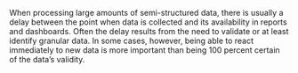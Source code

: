 When processing large amounts of semi-structured data, there is usually a delay between the point when data is collected and its availability in reports and dashboards. Often the delay results from the need to validate or at least identify granular data. In some cases, however, being able to react immediately to new data is more important than being 100 percent certain of the data’s validity.
<!--stackedit_data:
eyJoaXN0b3J5IjpbNDQzMDQ0NTY1LC0yNTI1OTcwMTZdfQ==
-->